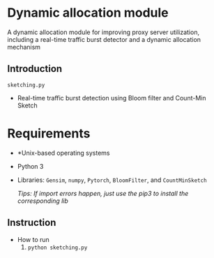 # Dynamic allocation module

A dynamic allocation module for improving proxy server utilization, including a real-time traffic burst detector and a dynamic allocation mechanism

## Introduction

`sketching.py`

- Real-time traffic burst detection using Bloom filter and Count-Min Sketch

# Requirements

* *Unix-based operating systems
* Python 3
* Libraries: `Gensim`, `numpy`, `Pytorch`, `BloomFilter`, and `CountMinSketch`

  *Tips: If import errors happen, just use the pip3 to install the corresponding lib*

## Instruction

* How to run
    1. `python sketching.py`
